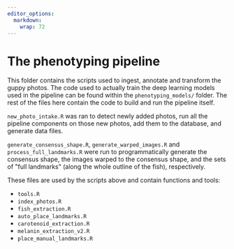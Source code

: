 ```yaml
---
editor_options: 
  markdown: 
    wrap: 72
---
```


# The phenotyping pipeline

This folder contains the scripts used to ingest, annotate and transform the guppy photos. The code used to actually train the deep learning models used in the pipeline can be found within the `phenotyping_models/` folder. The rest of the files here contain the code to build and run the pipeline itself.

`new_photo_intake.R` was ran to detect newly added photos, run all the pipeline components on those new photos, add them to the database, and generate data files.

`generate_consensus_shape.R`, `generate_warped_images.R` and `process_full_landmarks.R` were run to programmatically generate the consensus shape, the images warped to the consensus shape, and the sets of "full landmarks" (along the whole outline of the fish), respectively.

These files are used by the scripts above and contain functions and tools: 

- `tools.R`
- `index_photos.R`
- `fish_extraction.R`
- `auto_place_landmarks.R`
- `carotenoid_extraction.R`
- `melanin_extraction_v2.R`
- `place_manual_landmarks.R`
